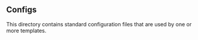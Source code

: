 ## Configs

This directory contains standard configuration files that are used by one or more templates.

